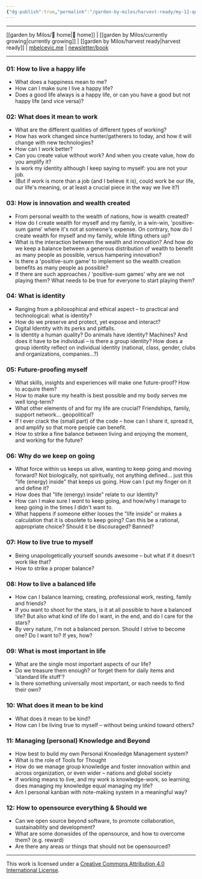 ```yaml
---
{"dg-publish":true,"permalink":"/garden-by-milos/harvest-ready/my-12-questions/"}
---
```


 
---
[[garden by Milos/🏡 home\|🏡 home]] | [[garden by Milos/currently growing\|currently growing]] | [[garden by Milos/harvest ready\|harvest ready]] | [mbelcevic.me](https://mbelcevic.me/) | [newsletter/book](https://buildyourway.substack.com) 

---


### 01: How to live a happy life
- What does a happiness mean to me?
- How can I make sure I live a happy life?
- Does a good life always is a happy life, or can you have a good but not happy life (and vice versa)?

### 02: What does it mean to work
- What are the different qualities of different types of working?
- How has work changed since hunter/gatherers to today, and how it will change with new technologies?
- How can I work better?
- Can you create value without work? And when you create value, how do you amplify it?
- Is work my identity although I keep saying to myself: you are not your job.
- (But if work is more than a job (and I believe it is), could work be our life, our life's meaning, or at least a crucial piece in the way we live it?)

### 03: How is innovation and wealth created
-   From personal wealth to the wealth of nations, how is wealth created?
-   How do I create wealth for myself and my family, in a win-win, 'positive-sum game' where it's not at someone's expense. On contrary, how do I create wealth for myself and my family, while lifting others up?
-   What is the interaction between the wealth and innovation? And how do we keep a balance between a generous distribution of wealth to benefit as many people as possible, versus hampering innovation?
-   Is there a 'positive-sum game' to implement so the wealth creation benefits as many people as possible?
-   If there are such approaches / 'positive-sum games' why are we not playing them? What needs to be true for everyone to start playing them?

### 04: What is identity
-   Ranging from a philosophical and ethical aspect – to practical and technological: what is identity?
-   How do we preserve and protect, yet expose and interact?
-   Digital Identity with its perks and pitfalls.
-   Is identity a human quality? Do animals have identity? Machines? And does it have to be individual – is there a group identity? How does a group identity reflect on individual identity (national, class, gender, clubs and organizations, companies...?)

### 05: Future-proofing myself
-   What skills, insights and experiences will make one future-proof? How to acquire them?
-   How to make sure my health is best possible and my body serves me well long-term?
-   What other elements of and for my life are crucial? Friendships, family, support network... geopolitical?
-   If I ever crack the (small part) of the code – how can I share it, spread it, and amplify so that more people can benefit.
-   How to strike a fine balance between living and enjoying the moment, and working for the future?

### 06: Why do we keep on going
-   What force within us keeps us alive, wanting to keep going and moving forward? Not biologically, not spiritually, not anything defined... just this "life (energy) inside" that keeps us going. How can I put my finger on it and define it?
-   How does that "life (energy) inside" relate to our Identity?
-   How can I make sure I _want_ to keep going, and how/why I manage to keep going in the times I didn't want to.
-   What happens if someone either looses the "life inside" or makes a calculation that it is obsolete to keep going? Can this be a rational, appropriate choice? Should it be discouraged? Banned?

### 07: How to live true to myself
-   Being unapologetically yourself sounds awesome – but what if it doesn't work like that?
-   How to strike a proper balance?

### 08: How to live a balanced life
-   How can I balance learning, creating, professional work, resting, family and friends?
-   If you want to shoot for the stars, is it at all possible to have a balanced life? But also what kind of life do I want, in the end, and do I care for the stars?
-   By very nature, I'm not a balanced person. Should I strive to become one? Do I want to? If yes, how?

### 09: What is most important in life
-   What are the single most important aspects of our life?
-   Do we treasure them enough? or forget them for daily items and 'standard life stuff'?
-   Is there something universally most important, or each needs to find their own?

### 10: What does it mean to be kind
-   What does it mean to be kind?
-   How can I be living true to myself – without being unkind toward others?

### 11: Managing (personal) Knowledge and Beyond
-   How best to build my own Personal Knowledge Management system?
-   What is the role of Tools for Thought
-   How do we manage group knowledge and foster innovation within and across organization, or even wider – nations and global society
-   If working means to live, and my work is knowledge-work, so learning; does managing my knowledge equal managing my life?
-   Am I personal kanban with note-making system in a meaningful way?

### 12: How to opensource everything & Should we
-   Can we open source beyond software, to promote collaboration, sustainability and development?
-   What are some donwsides of the opensource, and how to overcome them? (e.g. reward)
-   Are there any areas or things that should not be opensourced?






----
This work is licensed under a [Creative Commons Attribution 4.0 International License](http://creativecommons.org/licenses/by/4.0/).